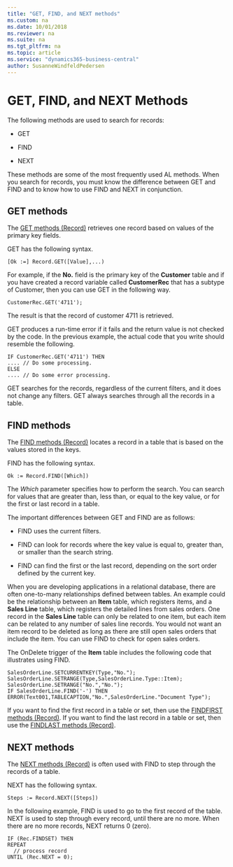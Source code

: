 ```yaml
---
title: "GET, FIND, and NEXT methods"
ms.custom: na
ms.date: 10/01/2018
ms.reviewer: na
ms.suite: na
ms.tgt_pltfrm: na
ms.topic: article
ms.service: "dynamics365-business-central"
author: SusanneWindfeldPedersen
---
```


# GET, FIND, and NEXT Methods
The following methods are used to search for records:  
  
-   GET  
  
-   FIND  
  
-   NEXT  
  
 These methods are some of the most frequently used AL methods. When you search for records, you must know the difference between GET and FIND and to know how to use FIND and NEXT in conjunction.  
  
## GET methods  
 The [GET methods \(Record\)](methods/devenv-GET-method-Record.md) retrieves one record based on values of the primary key fields.  
  
 GET has the following syntax.  
  
```  
[Ok :=] Record.GET([Value],...)  
```  
  
 For example, if the **No.** field is the primary key of the **Customer** table and if you have created a record variable called **CustomerRec** that has a subtype of Customer, then you can use GET in the following way.  
  
```  
CustomerRec.GET('4711');  
```  
  
 The result is that the record of customer 4711 is retrieved.  
  
 GET produces a run-time error if it fails and the return value is not checked by the code. In the previous example, the actual code that you write should resemble the following.  
  
```  
IF CustomerRec.GET('4711') THEN  
.... // Do some processing.  
ELSE  
.... // Do some error processing.  
```  
  
 GET searches for the records, regardless of the current filters, and it does not change any filters. GET always searches through all the records in a table.  
  
## FIND methods  
 The [FIND methods \(Record\)](methods/devenv-FIND-method-Record.md) locates a record in a table that is based on the values stored in the keys.  
  
 FIND has the following syntax.  
  
```  
Ok := Record.FIND([Which])  
```  
  
 The *Which* parameter specifies how to perform the search. You can search for values that are greater than, less than, or equal to the key value, or for the first or last record in a table.  
  
 The important differences between GET and FIND are as follows:  
  
-   FIND uses the current filters.  
  
-   FIND can look for records where the key value is equal to, greater than, or smaller than the search string.  
  
-   FIND can find the first or the last record, depending on the sort order defined by the current key.  
  
 When you are developing applications in a relational database, there are often one-to-many relationships defined between tables. An example could be the relationship between an **Item** table, which registers items, and a **Sales Line** table, which registers the detailed lines from sales orders. One record in the **Sales Line** table can only be related to one item, but each item can be related to any number of sales line records. You would not want an item record to be deleted as long as there are still open sales orders that include the item. You can use FIND to check for open sales orders.  
  
 The OnDelete trigger of the **Item** table includes the following code that illustrates using FIND.  
  
```  
SalesOrderLine.SETCURRENTKEY(Type,"No.");  
SalesOrderLine.SETRANGE(Type,SalesOrderLine.Type::Item);  
SalesOrderLine.SETRANGE("No.","No.");  
IF SalesOrderLine.FIND('-') THEN  
ERROR(Text001,TABLECAPTION,"No.",SalesOrderLine."Document Type");  
```  
  
 If you want to find the first record in a table or set, then use the [FINDFIRST methods \(Record\)](methods/devenv-FINDFIRST-method-Record.md). If you want to find the last record in a table or set, then use the [FINDLAST methods \(Record\)](methods/devenv-FINDLAST-method-Record.md).  
  
## NEXT methods  
 The [NEXT methods \(Record\)](methods/devenv-NEXT-method-Record.md) is often used with FIND to step through the records of a table.  
  
 NEXT has the following syntax.  
  
```  
Steps := Record.NEXT([Steps])  
```  
  
 In the following example, FIND is used to go to the first record of the table. NEXT is used to step through every record, until there are no more. When there are no more records, NEXT returns 0 \(zero\).  
  
```  
IF (Rec.FINDSET) THEN  
REPEAT  
  // process record  
UNTIL (Rec.NEXT = 0);  
```